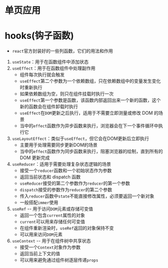 # 单页应用

# hooks(钩子函数)

- `react`官方封装好的一些列函数，它们的用法和作用

1. `useState`：用于在函数组件中添加状态
2. `useEffect`：用于在函数组件中处理副作用
    - 组件每次执行就会触发
    - `useEffect`第二个参数为一个依赖数组，只在依赖数组中的变量发生变化时重新执行
    - 如果依赖数组为空，则只在组件挂载时执行一次
    - `useEffect`第一个参数是函数，该函数内部返回出来一个新的函数，这个新的函数会在组件卸载时执行
    - `useEffect`在`DOM`更新之后执行，适用于不需要立即测量或修改 DOM 的场景
    - 当中的`effect`函数作为异步函数来执行，浏览器会在下一个事件循环中执行它
3. `useLayoutEffect`：类似于`useEffect`，但它会在DOM更新后立即执行
    - 主要用于处理需要同步更新DOM的场景
    - 当中的`effect`函数作为同步函数来执行，阻塞浏览器的绘制，直到所有的 DOM 更新完成
4. `useReducer`：适用于需要处理复杂状态逻辑的场景
    - 接受一个`reducer`函数和一个初始状态作为参数
    - 返回当前状态和 dispatch 函数
    - `useReducer`接受的第二个参数作为`reducer`的第一个参数
    - `dispatch`接受的参数作为`reducer`的第二个参数
    - 传入`reducer`函数中`state`不能直接修改属性，必须要返回一个新对象
    - 一般搭配`immer`使用
5. `useRef` -- 用于访问`DOM`元素或存储可变值
    - 返回一个包含`current`属性的对象
    - `current`可以用来存储任何可变值
    - 在组件重新渲染时，`useRef`返回的对象保持不变
    - 可以用来访问`DOM`元素
6. `useContext` -- 用于在组件树中共享状态
    - 接受一个`Context`对象作为参数
    - 返回当前上下文的值
    - 可以用来避免通过组件树逐层传递`props`
